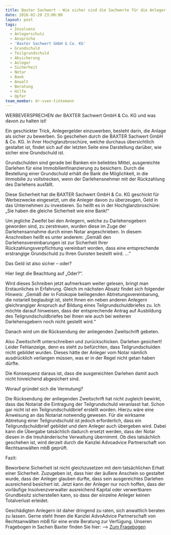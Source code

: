 ```yaml
---
title: Baxter Sachwert - Wie sicher sind die Sachwerte für die Anleger abgesichert?
date: 2016-02-28 23:00:00
layout: post
tags:
  - Insolvenz
  - Anlegerschutz
  - Ansprüche
  - 'Baxter Sachwert GmbH & Co. KG'
  - Grundschuld
  - Teilgrundschuld
  - Absicherung
  - Anleger
  - Sicherheit
  - Notar
  - Bank
  - Anwalt
  - Beratung
  - Hilfe
  - Opfer
team_member: dr-sven-tintemann
---
```



WERBEVERSPRECHEN der BAXTER Sachwert GmbH & Co. KG und was davon zu halten ist!

Ein geschickter Trick, Anlegergelder einzuwerben, besteht darin, die Anlage als sicher zu bewerben. So geschehen durch die BAXTER Sachwert GmbH & Co. KG. In ihrer Hochglanzbroschüre, welche durchaus übersichtlich gestaltet ist, findet sich auf der letzten Seite eine Darstellung darüber, wie sicher eine Grundschuld ist.

Grundschulden sind gerade bei Banken ein beliebtes Mittel, ausgereichte Darlehen für eine Immobilienfinanzierung zu besichern. Durch die Bestellung einer Grundschuld erhält die Bank die Möglichkeit, in die Immobilie zu vollstrecken, wenn der Darlehensnehmer mit der Rückzahlung des Darlehens ausfällt.

Diese Sicherheit hat die BAXTER Sachwert GmbH & Co. KG geschickt für Werbezwecke eingesetzt, um die Anleger davon zu überzeugen, Geld in das Unternehmen zu investieren. So heißt es in der Hochglanzbroschüre: „Sie haben die gleiche Sicherheit wie eine Bank!“

Um jegliche Zweifel bei den Anlegern, welche zu Darlehensgebern geworden sind, zu zerstreuen, wurden diese im Zuge der Darlehensannahme durch einen Notar angeschrieben. In diesem Anschreiben heißt es unter anderem: „Gemäß den Darlehensvereinbarungen ist zur Sicherheit Ihrer Rückzahlungsverpflichtung vereinbart worden, dass eine entsprechende erstrangige Grundschuld zu Ihren Gunsten bestellt wird. …“

Das Geld ist also sicher – oder?

Hier liegt die Beachtung auf „Oder?“.

Wird dieses Schreiben jetzt aufmerksam weiter gelesen, bringt man Erstaunliches in Erfahrung. Gleich im nächsten Absatz findet sich folgender Hinweis: „Gemäß der in Fotokopie beiliegenden Abtretungsvereinbarung, die notariell beglaubigt ist, steht Ihnen ein neben anderen Anlegern gleichrangiger Anspruch auf Bildung eines Teilgrundschuldbriefes zu. Ich möchte darauf hinweisen, dass der entsprechende Antrag auf Ausbildung des Teilgrundschuldbriefes bei Ihnen wie auch bei weiteren Darlehensgebern noch nicht gestellt wird.“

Danach wird um die Rücksendung der anliegenden Zweitschrift gebeten.

Also Zweitschrift unterschreiben und zurückschicken. Darlehen gesichert!   Leider Fehlanzeige, denn es steht zu befürchten, dass Teilgrundschulden nicht gebildet wurden. Dieses hätte der Anleger vom Notar nämlich ausdrücklich verlangen müssen, was er in der Regel nicht getan haben dürfte.

Die Konsequenz daraus ist, dass die ausgereichten Darlehen damit auch nicht hinreichend abgesichert sind.

Worauf gründet sich die Vermutung?

Die Rücksendung der anliegenden Zweitschrift hat nicht zugleich bewirkt, dass das Notariat die Eintragung der Teilgrundschuld veranlasst hat. Schon gar nicht ist ein Teilgrundschuldbrief erstellt worden. Hierzu wäre eine Anweisung an das Notariat notwendig gewesen. Für die wirksame Abtretung einer Teilgrundschuld ist jedoch erforderlich, dass ein Teilgrundschuldbrief gebildet und dem Anleger auch übergeben wird. Dabei kann die Übergabe tatsächlich dadurch ersetzt werden, dass der Notar diesen in die treuhänderische Verwaltung übernimmt. Ob dies tatsächlich geschehen ist, wird derzeit durch die Kanzlei Advoadvice Partnerschaft von Rechtsanwälten mbB geprüft.

Fazit:

Beworbene Sicherheit ist nicht gleichzusetzen mit dem tatsächlichen Erhalt einer Sicherheit. Zuzugeben ist, dass hier der äußere Anschein so gestaltet wurde, dass der Anleger glauben durfte, dass sein ausgereichtes Darlehen ausreichend besichert ist. Jetzt kann der Anleger nur noch hoffen, dass der vorläufige Insolvenzverwalter ausreichend Kapital oder verwertbaren Grundbesitz sicherstellen kann, so dass der einzelne Anleger keinen Totalverlust erleidet.

Geschädigten Anlegern ist daher dringend zu raten, sich anwaltlich beraten zu lassen. Gerne steht Ihnen die Kanzlei AdvoAdvice Partnerschaft von Rechtsanwälten mbB für eine erste Beratung zur Verfügung. Unseren Fragebogen in Sachen Baxter finden Sie hier: –&gt; [Zum Fragebogen](/uploads/dokumente/Fragebogen_Baxter.pdf "Zum Fragebogen Baxter")
